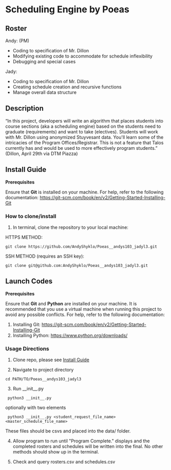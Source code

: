 # Scheduling Engine by Poeas

## Roster
Andy: (PM)
- Coding to specification of Mr. Dillon
- Modifying existing code to accommodate for schedule inflexibility
- Debugging and special cases

Jady:
- Coding to specification of Mr. Dillon
- Creating schedule creation and recursive functions
- Manage overall data structure


## Description

“In this project, developers will write an algorithm that places students into course sections (aka a scheduling engine) based on the students need to graduate (requirements) and want to take (electives). Students will work with Mr. Dillon using anonymized Stuyvesant data. You'll learn some of the intricacies of the Program Offices/Registrar. This is not a feature that Talos currently has and would be used to  more effectively program students.” (Dillon, April 29th via DTM Piazza)

## Install Guide

**Prerequisites**

Ensure that **Git** is installed on your machine. For help, refer to the following documentation: https://git-scm.com/book/en/v2/Getting-Started-Installing-Git

### How to clone/install
1. In terminal, clone the repository to your local machine:

HTTPS METHOD:

```
git clone https://github.com/AndyShyklo/Poeas__andys103_jadyl3.git
```

SSH METHOD (requires an SSH key):

```
git clone git@github.com:AndyShyklo/Poeas__andys103_jadyl3.git
```

## Launch Codes

**Prerequisites**

Ensure that **Git** and **Python** are installed on your machine. It is recommended that you use a virtual machine when running this project to avoid any possible conflicts. For help, refer to the following documentation:
   1. Installing Git: https://git-scm.com/book/en/v2/Getting-Started-Installing-Git
   2. Installing Python: https://www.python.org/downloads/

### Usage Directions

1. Clone repo, please see [Install Guide](#install-guide)

2. Navigate to project directory
```
cd PATH/TO/Poeas__andys103_jadyl3
```
3. Run \_\_init\_\_.py  
```
 python3 __init__.py
```
optionally with two elements
```
 python3 __init__.py <student_request_file_name> <master_schedule_file_name>
```
These files should be csvs and placed into the data/ folder.  

4. Allow program to run until "Program Complete." displays and the completed rosters and schedules will be written into the final. No other methods should show up in the terminal.  

5. Check and query rosters.csv and schedules.csv
